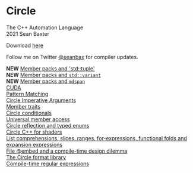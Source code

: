 # Circle
The C++ Automation Language  
2021
Sean Baxter

Download [here](https://www.circle-lang.org/)

Follow me on Twitter [@seanbax](https://www.twitter.com/seanbax) for compiler updates.

**NEW** [Member packs and 'std::tuple'](tuple#circle-tuple)  
**NEW** [Member packs and `std::variant`](variant#circle-variant)  
**NEW** [Member packs and `mdspan`](https://github.com/seanbaxter/mdspan/tree/circle#mdspan-circle)  
[CUDA](cuda/README.md)  
[Pattern Matching](pattern/README.md)  
[Circle Imperative Arguments](imperative/README.md)  
[Member traits](member-traits/README.md)  
[Circle conditionals](conditional/README.md)  
[Universal member access](universal/README.md)  
[Circle reflection and typed enums](reflection/README.md)  
[Circle C++ for shaders](https://www.github.com/seanbaxter/shaders)  
[List comprehensions, slices, ranges, for-expressions, functional folds and expansion expressions](comprehension/README.md)  
[File @embed and a compile-time design dilemma](embed/embed.md)  
[The Circle format library](fmt/fmt.md)  
[Compile-time regular expressions](regex/regex.md)  
